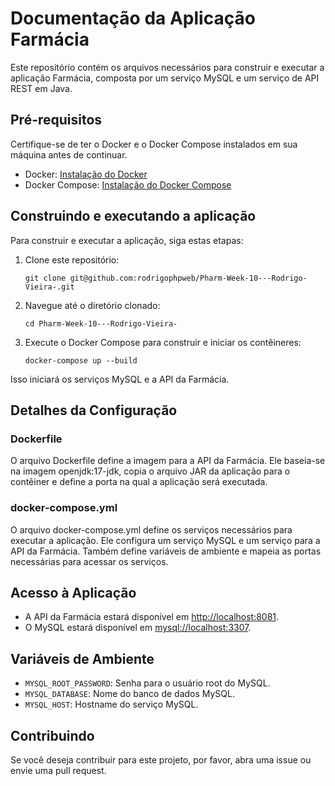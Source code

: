 # Documentação da Aplicação Farmácia

Este repositório contém os arquivos necessários para construir e executar a aplicação Farmácia, composta por um serviço MySQL e um serviço de API REST em Java.

## Pré-requisitos

Certifique-se de ter o Docker e o Docker Compose instalados em sua máquina antes de continuar.

- Docker: [Instalação do Docker](https://docs.docker.com/get-docker/)
- Docker Compose: [Instalação do Docker Compose](https://docs.docker.com/compose/install/)

## Construindo e executando a aplicação

Para construir e executar a aplicação, siga estas etapas:

1. Clone este repositório:

    ```
    git clone git@github.com:rodrigophpweb/Pharm-Week-10---Rodrigo-Vieira-.git
    ```

2. Navegue até o diretório clonado:

    ```
    cd Pharm-Week-10---Rodrigo-Vieira-
    ```

3. Execute o Docker Compose para construir e iniciar os contêineres:

    ```
    docker-compose up --build
    ```

Isso iniciará os serviços MySQL e a API da Farmácia.

## Detalhes da Configuração

### Dockerfile

O arquivo Dockerfile define a imagem para a API da Farmácia. Ele baseia-se na imagem openjdk:17-jdk, copia o arquivo JAR da aplicação para o contêiner e define a porta na qual a aplicação será executada.

### docker-compose.yml

O arquivo docker-compose.yml define os serviços necessários para executar a aplicação. Ele configura um serviço MySQL e um serviço para a API da Farmácia. Também define variáveis de ambiente e mapeia as portas necessárias para acessar os serviços.

## Acesso à Aplicação

- A API da Farmácia estará disponível em [http://localhost:8081](http://localhost:8081).
- O MySQL estará disponível em [mysql://localhost:3307](mysql://localhost:3307).

## Variáveis de Ambiente

- `MYSQL_ROOT_PASSWORD`: Senha para o usuário root do MySQL.
- `MYSQL_DATABASE`: Nome do banco de dados MySQL.
- `MYSQL_HOST`: Hostname do serviço MySQL.

## Contribuindo

Se você deseja contribuir para este projeto, por favor, abra uma issue ou envie uma pull request.

